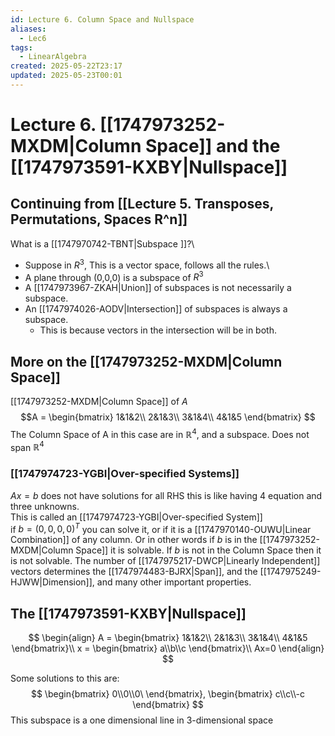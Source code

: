 ```yaml
---
id: Lecture 6. Column Space and Nullspace
aliases:
  - Lec6
tags:
  - LinearAlgebra
created: 2025-05-22T23:17
updated: 2025-05-23T00:01
---
```


# Lecture 6. [[1747973252-MXDM|Column Space]] and the [[1747973591-KXBY|Nullspace]]
## Continuing from [[Lecture 5. Transposes, Permutations, Spaces R^n]]
What is a [[1747970742-TBNT|Subspace ]]?\
- Suppose in $R^{3}$, This is a vector space, follows all the rules.\
- A plane through (0,0,0) is a subspace of $R^{3}$
- A [[1747973967-ZKAH|Union]] of subspaces is not necessarily a subspace.
- An [[1747974026-AODV|Intersection]] of subspaces is always a subspace. 
  - This is because vectors in the intersection will be in both.

## More on the [[1747973252-MXDM|Column Space]]
[[1747973252-MXDM|Column Space]] of $A$
$$A = \begin{bmatrix}
1&1&2\\
2&1&3\\
3&1&4\\
4&1&5
\end{bmatrix}
$$
The Column Space of A in this case are in $\mathbb{R}^4$, and a subspace. Does not span $\mathbb{R}^4$
### [[1747974723-YGBI|Over-specified Systems]]
$Ax = b$ does not have solutions for all RHS this is like having 4 equation and three unknowns.\
This is called an [[1747974723-YGBI|Over-specified System]]\
if $b= (0,0,0,0)^T$ you can solve it, or if it is a [[1747970140-OUWU|Linear Combination]] of any column. Or in other words if $b$ is in the [[1747973252-MXDM|Column Space]] it is solvable. If $b$ is not in the Column Space then it is not solvable. The number of [[1747975217-DWCP|Linearly Independent]] vectors determines the [[1747974483-BJRX|Span]], and the [[1747975249-HJWW|Dimension]], and many other important properties.
## The [[1747973591-KXBY|Nullspace]]


$$
\begin{align}
A = \begin{bmatrix}
1&1&2\\
2&1&3\\
3&1&4\\
4&1&5
\end{bmatrix}\\
x = \begin{bmatrix}
a\\b\\c
\end{bmatrix}\\
Ax=0
\end{align}
$$

Some solutions to this are:
$$
\begin{bmatrix}
0\\0\\0\
\end{bmatrix}, \begin{bmatrix}
c\\c\\-c
\end{bmatrix}
$$
This subspace is a one dimensional line in 3-dimensional space
